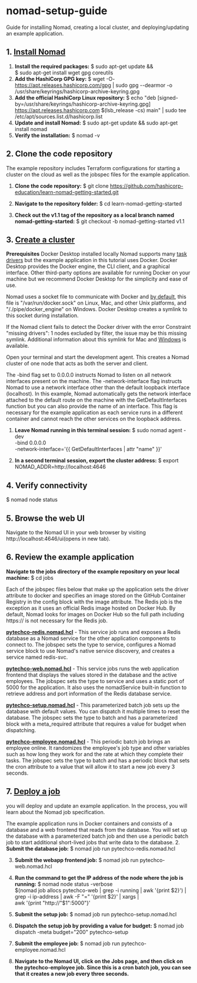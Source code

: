 # nomad-setup-guide
Guide for installing Nomad, creating a local cluster, and deploying/updating an example application.
## 1. [Install Nomad](https://developer.hashicorp.com/nomad/tutorials/get-started/gs-install)

1. **Install the required packages:**
   $ sudo apt-get update && \
   $ sudo apt-get install wget gpg coreutils
2. **Add the HashiCorp GPG key:**
   $ wget -O- https://apt.releases.hashicorp.com/gpg | sudo gpg --dearmor -o /usr/share/keyrings/hashicorp-archive-keyring.gpg
3. **Add the official HashiCorp Linux repository:**
   $ echo "deb [signed-by=/usr/share/keyrings/hashicorp-archive-keyring.gpg] https://apt.releases.hashicorp.com $(lsb_release -cs) main" | sudo tee /etc/apt/sources.list.d/hashicorp.list
 4. **Update and install Nomad:**
    $ sudo apt-get update && sudo apt-get install nomad
5. **Verify the installation:**
   $ nomad -v

## 2. Clone the code repository
The example repository includes Terraform configurations for starting a cluster on the cloud as well as the jobspec files for the example application.

1. **Clone the code repository:**
$ git clone https://github.com/hashicorp-education/learn-nomad-getting-started.git

2. **Navigate to the repository folder:**
$ cd learn-nomad-getting-started

3. **Check out the v1.1 tag of the repository as a local branch named nomad-getting-started:**
$ git checkout -b nomad-getting-started v1.1

## 3. [Create a cluster](https://developer.hashicorp.com/nomad/tutorials/get-started/gs-start-a-cluster)
**Prerequisites**
Docker Desktop installed locally
Nomad supports many [task drivers](https://developer.hashicorp.com/nomad/docs/drivers) but the example application in this tutorial uses Docker. Docker Desktop provides the Docker engine, the CLI client, and a graphical interface. Other third-party options are available for running Docker on your machine but we recommend Docker Desktop for the simplicity and ease of use.

Nomad uses a socket file to communicate with Docker and [by default](https://developer.hashicorp.com/nomad/docs/drivers/docker#endpoint), this file is "/var/run/docker.sock" on Linux, Mac, and other Unix platforms, and "/./pipe/docker_engine" on Windows. Docker Desktop creates a symlink to this socket during installation.

If the Nomad client fails to detect the Docker driver with the error Constraint "missing drivers": 1 nodes excluded by filter, the issue may be this missing symlink. Additional information about this symlink for Mac and [Windows](https://docs.docker.com/desktop/windows/permission-requirements/) is available.

Open your terminal and start the development agent. This creates a Nomad cluster of one node that acts as both the server and client.

The -bind flag set to 0.0.0.0 instructs Nomad to listen on all network interfaces present on the machine. The -network-interface flag instructs Nomad to use a network interface other than the default loopback interface (localhost). In this example, Nomad automatically gets the network interface attached to the default route on the machine with the GetDefaultInterfaces function but you can also provide the name of an interface. This flag is necessary for the example application as each service runs in a different container and cannot reach the other services on the loopback address.

1. **Leave Nomad running in this terminal session:**
$ sudo nomad agent -dev \
  -bind 0.0.0.0 \
  -network-interface='{{ GetDefaultInterfaces | attr "name" }}'
  
2. **In a second terminal session, export the cluster address:**
$ export NOMAD_ADDR=http://localhost:4646

## 4. Verify connectivity
$ nomad node status

## 5. Browse the web UI
Navigate to the Nomad UI in your web browser by visiting http://localhost:4646/ui(opens in new tab).

## 6. Review the example application
**Navigate to the jobs directory of the example repository on your local machine:**
$ cd jobs

Each of the jobspec files below that make up the application sets the driver attribute to docker and specifies an image stored on the GitHub Container Registry in the config block with the image attribute. The Redis job is the exception as it uses an official Redis image hosted on Docker Hub. By default, Nomad looks for images on Docker Hub so the full path including https:// is not necessary for the Redis job.

**[pytechco-redis.nomad.hcl](https://developer.hashicorp.com/nomad/tutorials/get-started/gs-deploy-job#pytechco-redis-nomad-hcl)** - This service job runs and exposes a Redis database as a Nomad service for the other application components to connect to. The jobspec sets the type to service, configures a Nomad service block to use Nomad's native service discovery, and creates a service named redis-svc.

**[pytechco-web.nomad.hcl](https://developer.hashicorp.com/nomad/tutorials/get-started/gs-deploy-job#pytechco-web-nomad-hcl)** - This service jobs runs the web application frontend that displays the values stored in the database and the active employees. The jobspec sets the type to service and uses a static port of 5000 for the application. It also uses the nomadService built-in function to retrieve address and port information of the Redis database service.

**[pytechco-setup.nomad.hcl](https://developer.hashicorp.com/nomad/tutorials/get-started/gs-deploy-job#pytechco-setup-nomad-hcl)** - This parameterized batch job sets up the database with default values. You can dispatch it multiple times to reset the database. The jobspec sets the type to batch and has a parameterized block with a meta_required attribute that requires a value for budget when dispatching.

**[pytechco-employee.nomad.hcl](https://developer.hashicorp.com/nomad/tutorials/get-started/gs-deploy-job#pytechco-employee-nomad-hcl)** - This periodic batch job brings an employee online. It randomizes the employee's job type and other variables such as how long they work for and the rate at which they complete their tasks. The jobspec sets the type to batch and has a periodic block that sets the cron attribute to a value that will allow it to start a new job every 3 seconds.

## 7. [Deploy a job](https://developer.hashicorp.com/nomad/tutorials/get-started/gs-deploy-job)
you will deploy and update an example application. In the process, you will learn about the Nomad job specification.

The example application runs in Docker containers and consists of a database and a web frontend that reads from the database. You will set up the database with a parameterized batch job and then use a periodic batch job to start additional short-lived jobs that write data to the database.
2. **Submit the database job:**
$ nomad job run pytechco-redis.nomad.hcl

3. **Submit the webapp frontend job:**
$ nomad job run pytechco-web.nomad.hcl

4. **Run the command to get the IP address of the node where the job is running:**
$ nomad node status -verbose \
    $(nomad job allocs pytechco-web | grep -i running | awk '{print $2}') | \
    grep -i ip-address | awk -F "=" '{print $2}' | xargs | \
    awk '{print "http://"$1":5000"}'

5. **Submit the setup job:**
$ nomad job run pytechco-setup.nomad.hcl

6. **Dispatch the setup job by providing a value for budget:**
$ nomad job dispatch -meta budget="200" pytechco-setup

7. **Submit the employee job:**
$ nomad job run pytechco-employee.nomad.hcl

8. **Navigate to the Nomad UI, click on the Jobs page, and then click on the pytechco-employee job. Since this is a cron batch job, you can see that it creates a new job every three seconds.**
